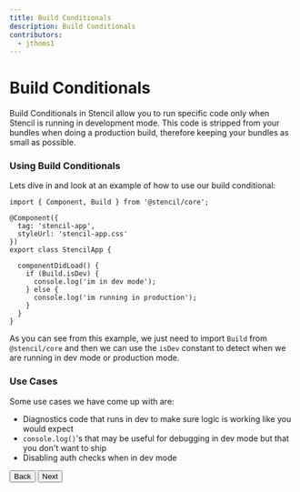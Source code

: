 ```yaml
---
title: Build Conditionals
description: Build Conditionals
contributors:
  - jthoms1
---
```


# Build Conditionals

Build Conditionals in Stencil allow you to run specific code only when Stencil is running in development mode. This code is stripped from your bundles when doing a production build, therefore keeping your bundles as small as possible.

### Using Build Conditionals

Lets dive in and look at an example of how to use our build conditional:

```tsx
import { Component, Build } from '@stencil/core';

@Component({
  tag: 'stencil-app',
  styleUrl: 'stencil-app.css'
})
export class StencilApp {

  componentDidLoad() {
    if (Build.isDev) {
      console.log('im in dev mode');
    } else {
      console.log('im running in production');
    }
  }
}
```

As you can see from this example, we just need to import `Build` from `@stencil/core` and then we can use the `isDev` constant to detect when we are running in dev mode or production mode.

### Use Cases

Some use cases we have come up with are:

- Diagnostics code that runs in dev to make sure logic is working like you would expect
- `console.log()`'s that may be useful for debugging in dev mode but that you don't want to ship
- Disabling auth checks when in dev mode


<stencil-route-link url="/docs/docs-auto-generation" router="#router" custom="true">
  <button class="pull-left btn btn--secondary">
    Back
  </button>
</stencil-route-link>

<stencil-route-link url="/docs/plugins" custom="true">
  <button class='pull-right btn btn--primary'>
    Next
  </button>
</stencil-route-link>